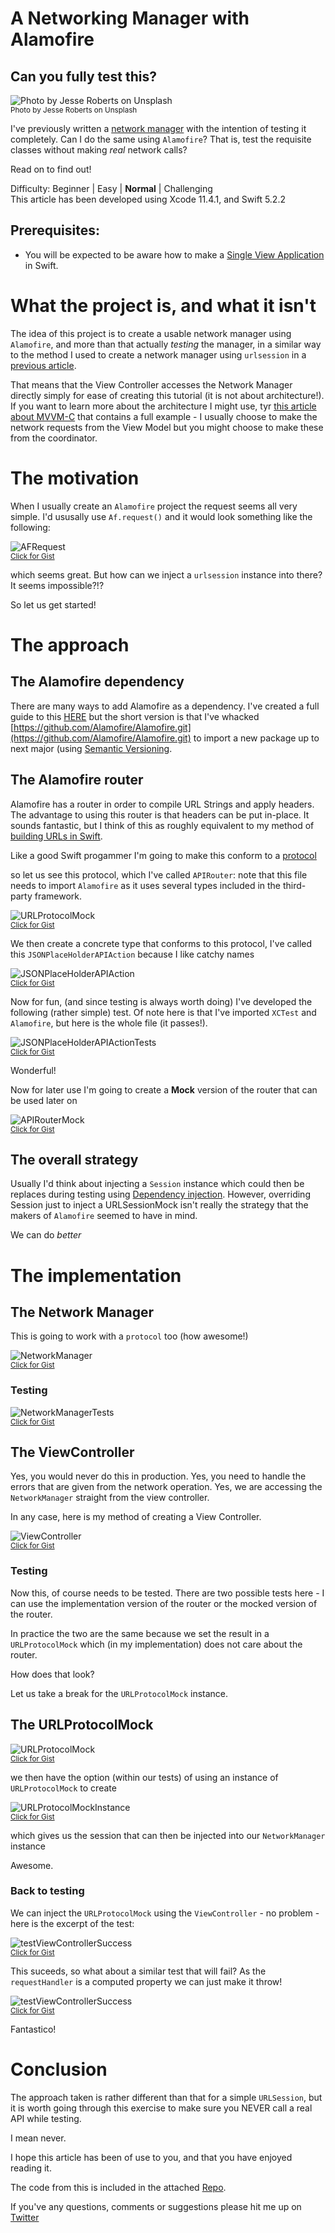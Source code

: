 # A Networking Manager with Alamofire
## Can you fully test this?

![Photo by Jesse Roberts on Unsplash](Images/photo-1475855581690-80accde3ae2b.jpeg)<br/>
<sub>Photo by Jesse Roberts on Unsplash<sub>

I've previously written a [network manager](https://medium.com/@stevenpcurtis.sc/my-basic-httpmanager-in-swift-db2be1e340c2) with the intention of testing it completely. Can I do the same using `Alamofire`? That is, test the requisite classes without making *real* network calls?

Read on to find out!

Difficulty: Beginner | Easy | **Normal** | Challenging<br/>
This article has been developed using Xcode 11.4.1, and Swift 5.2.2

## Prerequisites: 
* You will be expected to be aware how to make a [Single View Application](https://medium.com/swlh/your-first-ios-application-using-xcode-9983cf6efb71) in Swift.


# What the project is, and what it isn't
The idea of this project is to create a usable network manager using `Alamofire`, and more than that actually *testing* the manager, in a similar way to the method I used to create a network manager using `urlsession` in a [previous article](https://medium.com/@stevenpcurtis.sc/my-basic-httpmanager-in-swift-db2be1e340c2).

That means that the View Controller accesses the Network Manager directly simply for ease of creating this tutorial (it is not about architecture!). If you want to learn more about the architecture I might use, tyr [this article about MVVM-C](https://medium.com/@stevenpcurtis.sc/mvvm-c-architecture-with-dependency-injection-testing-3b7197eb2e4d) that contains a full example - I usually choose to make the network requests from  the View Model but you might choose to make these from the coordinator.

# The motivation
When I usually create an `Alamofire` project the request seems all very simple. I'd ususally use `Af.request()` and it would look something like the following:

![AFRequest](Images/AFRequest.png)<br>
<sub>[Click for Gist](https://gist.github.com/stevencurtis/e7948b1db62fd7d4ac7a3d58cd3db164)<sub>

which seems great. But how can we inject a `urlsession` instance into there? It seems impossible?!? 

So let us get started!

# The approach
## The Alamofire dependency
There are many ways to add Alamofire as a dependency. I've created a full guide to this [HERE](https://medium.com/@stevenpcurtis.sc/use-swift-package-manager-to-add-dependencies-b605f91a4990) but the short version is that I've whacked [https://github.com/Alamofire/Alamofire.git](https://github.com/Alamofire/Alamofire.git) to import a new package up to next major (using [Semantic Versioning](https://medium.com/@stevenpcurtis.sc/upgrade-to-semantic-versioning-31342b11ce97).

## The Alamofire router
Alamofire has a router in order to compile URL Strings and apply headers. The advantage to using this router is  that headers can be put in-place. It sounds fantastic, but I think of this as roughly equivalent to my method of [building URLs in Swift](https://medium.com/swlh/building-urls-in-swift-51f21240c537). 

Like a good Swift progammer I'm going to make this conform to a [protocol](https://medium.com/@stevenpcurtis.sc/protocols-in-swift-f46c31283b18)

so let us see this protocol, which I've called `APIRouter`: note that this file needs to import `Alamofire` as it uses several types included in the third-party framework.

![URLProtocolMock](Images/APIRouter.png)<br>
<sub>[Click for Gist](https://gist.github.com/stevencurtis/588bec50335625eb9bca18e1aea7416b)<sub>

We then create a concrete type that conforms to this protocol, I've called this `JSONPlaceHolderAPIAction` because I like catchy names

![JSONPlaceHolderAPIAction](Images/JSONPlaceHolderAPIAction.png)<br>
<sub>[Click for Gist](https://gist.github.com/stevencurtis/2e94068bd1d8757b123775278b6c869b)<sub>

Now for fun, (and since testing is always worth doing) I've developed the following (rather simple) test. Of note here is that I've imported `XCTest` and `Alamofire`, but here is the whole file (it passes!).

![JSONPlaceHolderAPIActionTests](Images/JSONPlaceHolderAPIActionTests.png)<br>
<sub>[Click for Gist](https://gist.github.com/stevencurtis/ed18af01dc0699a21e1e2a1d33b7127b)<sub>

Wonderful!

Now for later use I'm going to create a **Mock** version of the router that can be used later on

![APIRouterMock](Images/APIRouterMock.png)<br>
<sub>[Click for Gist](https://gist.github.com/stevencurtis/1b3f444e732482e64cfd1e823ecc847c)<sub>

## The overall strategy
Usually I'd think about injecting a `Session` instance which could then be replaces during testing using [Dependency injection](https://medium.com/@stevenpcurtis.sc/learning-dependency-injection-using-swift-c94183742187). However, overriding Session just to inject a URLSessionMock isn't really the strategy that the makers of `Alamofire` seemed to have in mind. 

We can do *better* 

# The implementation
## The Network Manager
This is going to work with a `protocol` too (how awesome!) 

![NetworkManager](Images/NetworkManager.png)<br>
<sub>[Click for Gist](https://gist.github.com/stevencurtis/b9292f371fb4e444f313dd04b50736ac)<sub>

### Testing

![NetworkManagerTests](Images/NetworkManagerTests.png)<br>
<sub>[Click for Gist](https://gist.github.com/stevencurtis/4d66acb204cb0a75b01f6af314424c34)<sub>


## The ViewController
Yes, you would never do this in production. Yes, you need to handle the errors that are given from the network operation. Yes, we are accessing the `NetworkManager` straight from the view controller. 

In any case, here is my method of creating a View Controller.

![ViewController](Images/ViewController.png)<br>
<sub>[Click for Gist](https://gist.github.com/stevencurtis/36694bb54776956844cf24074b268b6c)<sub>

### Testing
Now this, of course needs to be tested. There are two possible tests here - I can use the implementation version of the router or the mocked version of the router. 

In practice the two are the same because we set the result in a `URLProtocolMock` which (in my implementation) does not care about the router. 

How does that look?

Let us take a break for the `URLProtocolMock` instance.

## The URLProtocolMock
![URLProtocolMock](Images/URLProtocolMock.png)<br>
<sub>[Click for Gist](https://gist.github.com/stevencurtis/fd0d8bbae7627204b0a2ffc0d2f5cbd0)<sub>

we then have the option (within our tests) of using an instance of `URLProtocolMock` to create 

![URLProtocolMockInstance](Images/URLProtocolMockInstance.png)<br>
<sub>[Click for Gist](https://gist.github.com/stevencurtis/fc39c2ee383b4b70a5cbc11fbd3c5645)<sub>

which gives us the session that can then be injected into our `NetworkManager` instance

Awesome.

### Back to testing
We can inject the `URLProtocolMock` using the `ViewController` - no problem - here is the excerpt of the test:

![testViewControllerSuccess](Images/testViewControllerSuccess.png)<br>
<sub>[Click for Gist](https://gist.github.com/stevencurtis/f76811cb8719d999e251fbf956d23e52)<sub>

This suceeds, so what about a similar test that will fail? As the `requestHandler` is a computed property we can just make it throw!

![testViewControllerSuccess](Images/testViewControllerFailure.png)<br>
<sub>[Click for Gist](https://gist.github.com/stevencurtis/2fa2364ada59cfe1c49e36d2c2c2e1b2)<sub>

Fantastico!

# Conclusion
The approach taken is rather different than that for a simple `URLSession`, but it is worth going through this exercise to make sure you NEVER call a real API while testing. 

I mean never.

I hope this article has been of use to you, and that you have enjoyed reading it.

The code from this is included in the attached [Repo](https://github.com/stevencurtis/SwiftCoding/tree/master/AlamofireNetworking). 

If you've any questions, comments or suggestions please hit me up on [Twitter](https://twitter.com/stevenpcurtis) 
